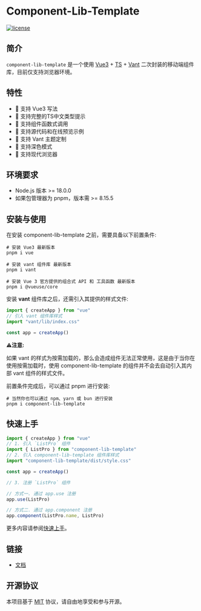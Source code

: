 # Component-Lib-Template

[![license](https://img.shields.io/badge/license-MIT-blue.svg)](https://github.com/dyb-dev/component-lib-template)

## 简介

`component-lib-template` 是一个使用 [Vue3](https://cn.vuejs.org/) + [TS](https://www.typescriptlang.org/) + [Vant](https://vant-ui.github.io/vant/#/zh-CN/home) 二次封装的移动端组件库，目前仅支持浏览器环境。

## 特性

-   🎉 支持 Vue3 写法
-   🎉 支持完整的TS中文类型提示
-   🎉 支持组件函数式调用
-   🎉 支持源代码和在线预览示例
-   🎉 支持 Vant 主题定制
-   🎉 支持深色模式
-   🎉 支持现代浏览器

## 环境要求

-   Node.js 版本 >= 18.0.0
-   如果包管理器为 pnpm，版本需 >= 8.15.5

## 安装与使用

在安装 component-lib-template 之前，需要具备以下前置条件:

```shell
# 安装 Vue3 最新版本
pnpm i vue

# 安装 vant 组件库 最新版本
pnpm i vant

# 安装 Vue 3 官方提供的组合式 API 和 工具函数 最新版本
pnpm i @vueuse/core
```

安装 **vant** 组件库之后，还需引入其提供的样式文件:

```ts
import { createApp } from "vue"
// 引入 vant 组件库样式
import "vant/lib/index.css"

const app = createApp()
```

**⚠️注意:**

如果 vant 的样式为按需加载的，那么会造成组件无法正常使用，这是由于当你在使用按需加载时，使用 component-lib-template 的组件并不会去自动引入其内部 vant 组件的样式文件。

前置条件完成后，可以通过 pnpm 进行安装:

```shell
# 当然你也可以通过 npm、yarn 或 bun 进行安装
pnpm i component-lib-template
```

## 快速上手

```ts
import { createApp } from "vue"
// 1. 引入 `ListPro` 组件
import { ListPro } from "component-lib-template"
// 2. 引入 component-lib-template 组件库样式
import "component-lib-template/dist/style.css"

const app = createApp()

// 3. 注册 `ListPro` 组件

// 方式一. 通过 app.use 注册
app.use(ListPro)

// 方式二. 通过 app.component 注册
app.component(ListPro.name, ListPro)
```

更多内容请参阅[快速上手](https://dyb-dev.github.io/component-lib-template/docs/quickstart/)。

## 链接

-   [文档](https://dyb-dev.github.io/component-lib-template/)

## 开源协议

本项目基于 [MIT](https://zh.wikipedia.org/wiki/MIT%E8%A8%B1%E5%8F%AF%E8%AD%89) 协议，请自由地享受和参与开源。
